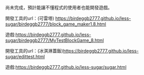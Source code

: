 尚未完成，預計能讓不懂程式的使用者也能開發遊戲。

開發工具的url：(可雷塔)
https://birdeggb2777.github.io/less-sugar/birdeggb2777/block_game_maker1.8.html

遊戲:https://birdeggb2777.github.io/less-sugar/birdeggb2777/MyTestBlockGame_8.html


開發工具的url：(冰淇淋蓋飯)https://birdeggb2777.github.io/less-sugar/edittest.html

遊戲:https://birdeggb2777.github.io/less-sugar/sugar.html
